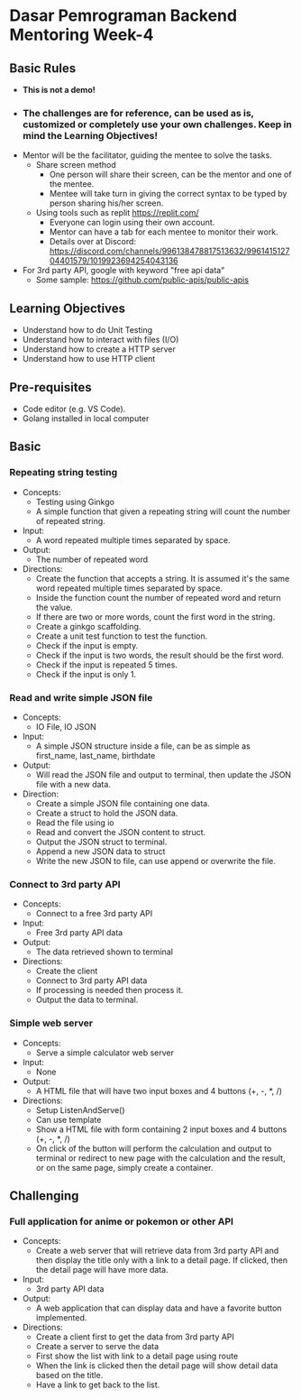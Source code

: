 # Dasar Pemrograman Backend Mentoring Week-4

## Basic Rules
- **This is not a demo!**
- ### **The challenges are for reference, can be used as is, customized or completely use your own challenges. Keep in mind the Learning Objectives!**
- Mentor will be the facilitator, guiding the mentee to solve the tasks.
  - Share screen method
    - One person will share their screen, can be the mentor and one of the mentee.
    - Mentee will take turn in giving the correct syntax to be typed by person sharing his/her screen.
  - Using tools such as replit https://replit.com/
    - Everyone can login using their own account.
    - Mentor can have a tab for each mentee to monitor their work.
    - Details over at Discord: https://discord.com/channels/996138478817513632/996141512704401579/1019923694254043136
- For 3rd party API, google with keyword "free api data"
  - Some sample: https://github.com/public-apis/public-apis

## Learning Objectives

- Understand how to do Unit Testing
- Understand how to interact with files (I/O)
- Understand how to create a HTTP server
- Understand how to use HTTP client

## Pre-requisites

- Code editor (e.g. VS Code).
- Golang installed in local computer

## Basic

### Repeating string testing

- Concepts:
  - Testing using Ginkgo
  - A simple function that given a repeating string will count the number of repeated string.
- Input:
  - A word repeated multiple times separated by space.
- Output:
  - The number of repeated word
- Directions:
  - Create the function that accepts a string. It is assumed it's the same word repeated multiple times separated by space.
  - Inside the function count the number of repeated word and return the value.
  - If there are two or more words, count the first word in the string.
  - Create a ginkgo scaffolding.
  - Create a unit test function to test the function.
  - Check if the input is empty.
  - Check if the input is two words, the result should be the first word.
  - Check if the input is repeated 5 times.
  - Check if the input is only 1.

### Read and write simple JSON file

- Concepts:
  - IO File, IO JSON
- Input:
  - A simple JSON structure inside a file, can be as simple as first_name, last_name, birthdate
- Output:
  - Will read the JSON file and output to terminal, then update the JSON file with a new data.
- Direction:
  - Create a simple JSON file containing one data.
  - Create a struct to hold the JSON data.
  - Read the file using io
  - Read and convert the JSON content to struct.
  - Output the JSON struct to terminal.
  - Append a new JSON data to struct
  - Write the new JSON to file, can use append or overwrite the file.

### Connect to 3rd party API

- Concepts:
  - Connect to a free 3rd party API
- Input:
  - Free 3rd party API data
- Output:
  - The data retrieved shown to terminal
- Directions:
  - Create the client
  - Connect to 3rd party API data
  - If processing is needed then process it.
  - Output the data to terminal.

### Simple web server

- Concepts:
  - Serve a simple calculator web server 
- Input:
  - None
- Output:
  - A HTML file that will have two input boxes and 4 buttons (+, -, *, /)
- Directions:
  - Setup ListenAndServe()
  - Can use template
  - Show a HTML file with form containing 2 input boxes and 4 buttons (+, -, *, /)
  - On click of the button will perform the calculation and output to terminal or redirect to new page with the calculation and the result, or on the same page, simply create a container.

## Challenging

### Full application for anime or pokemon or other API

- Concepts:
  - Create a web server that will retrieve data from 3rd party API and then display the title only with a link to a detail page. If clicked, then the detail page will have more data.
- Input:
  - 3rd party API data
- Output:
  - A web application that can display data and have a favorite button implemented.
- Directions:
  - Create a client first to get the data from 3rd party API
  - Create a server to serve the data
  - First show the list with link to a detail page using route
  - When the link is clicked then the detail page will show detail data based on the title.
  - Have a link to get back to the list.
